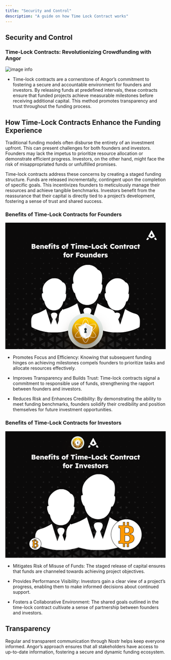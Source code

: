 ```yaml
---
title: "Security and Control"
description: "A guide on how Time Lock Contract works"
---
```

## Security and Control

### Time-Lock Contracts: Revolutionizing Crowdfunding with Angor
![image info](./images/time-lock-contract.png)

* Time-lock contracts are a cornerstone of Angor’s commitment to fostering a secure and accountable environment for founders and investors. By releasing funds at predefined intervals, these contracts ensure that funded projects achieve measurable milestones before receiving additional capital. This method promotes transparency and trust throughout the funding process.

## How Time-Lock Contracts Enhance the Funding Experience

Traditional funding models often disburse the entirety of an investment upfront. This can present challenges for both founders and investors. Founders may lack the impetus to prioritize resource allocation or demonstrate efficient progress. Investors, on the other hand, might face the risk of misappropriated funds or unfulfilled promises.

Time-lock contracts address these concerns by creating a staged funding structure. Funds are released incrementally, contingent upon the completion of specific goals. This incentivizes founders to meticulously manage their resources and achieve tangible benchmarks. Investors benefit from the reassurance that their capital is directly tied to a project’s development, fostering a sense of trust and shared success.

### Benefits of Time-Lock Contracts for Founders
![image info](./images/Benefits-for-founders.png)
* Promotes Focus and Efficiency: Knowing that subsequent funding hinges on achieving milestones compels founders to prioritize tasks and allocate resources effectively.

* Improves Transparency and Builds Trust: Time-lock contracts signal a commitment to responsible use of funds, strengthening the rapport between founders and investors.

* Reduces Risk and Enhances Credibility: By demonstrating the ability to meet funding benchmarks, founders solidify their credibility and position themselves for future investment opportunities.

### Benefits of Time-Lock Contracts for Investors
![image info](./images/Benefits-for-Investors.png)
* Mitigates Risk of Misuse of Funds: The staged release of capital ensures that funds are channeled towards achieving project objectives.

* Provides Performance Visibility: Investors gain a clear view of a project’s progress, enabling them to make informed decisions about continued support.

* Fosters a Collaborative Environment: The shared goals outlined in the time-lock contract cultivate a sense of partnership between founders and investors.

## Transparency

Regular and transparent communication through Nostr helps keep everyone informed. Angor’s approach ensures that all stakeholders have access to up-to-date information, fostering a secure and dynamic funding ecosystem.